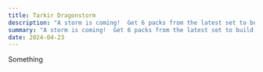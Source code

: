 ```yaml
---
title: Tarkir Dragonstorm
description: "A storm is coming!  Get 6 packs from the latest set to build a deck and compete for prizes."
summary: "A storm is coming!  Get 6 packs from the latest set to build a deck and compete for prizes."
date: 2024-04-23
---
```


Something